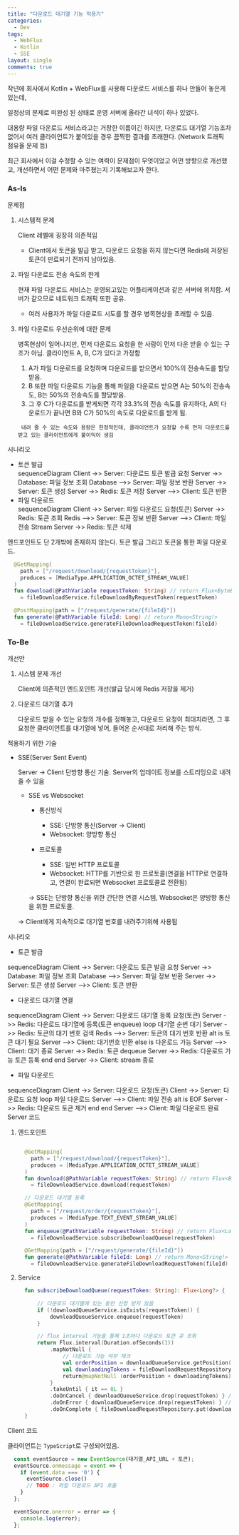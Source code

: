 ```yaml
---
title: "다운로드 대기열 기능 적용기"
categories:
  - Dev
tags:
  - WebFlux
  - Kotlin
  - SSE
layout: single
comments: true
---
```


작년에 회사에서 Kotlin + WebFlux를 사용해 다운로드 서비스를 하나 만들어 놓은게 있는데, 

일정상의 문제로 미완성 된 상태로 운영 서버에 올라간 녀석이 하나 있었다.

대용량 파일 다운로드 서비스라고는 거창한 이름이긴 하지만, 다운로드 대기열 기능조차 없어서 여러 클라이언트가 붙어있을 경우 끔찍한 결과를 초래한다. (Network 트래픽 점유율 문제 등)

최근 회사에서 이걸 수정할 수 있는 여력이 문제점이 무엇이었고 어떤 방향으로 개선했고, 개선하면서 어떤 문제와 마주쳤는지 기록해보고자 한다.


### As-Is

문제점

1. 시스템적 문제

    Client 레벨에 굉장히 의존적임
      * Client에서 토큰을 발급 받고, 다운로드 요청을 하지 않는다면 Redis에 저장된 토큰이 만료되기 전까지 남아있음.
2. 파일 다운로드 전송 속도의 한계
    
    현재 파일 다운로드 서비스는 운영되고있는 어플리케이션과 같은 서버에 위치함. 
    서버가 같으므로 네트워크 트래픽 또한 공유. 
    * 여러 사용자가 파일 다운로드 시도를 할 경우 병목현상을 초래할 수 있음.
    
    
3. 파일 다운로드 우선순위에 대한 문제

    병목현상이 일어나지만, 먼저 다운로드 요청을 한 사람이 먼저 다운 받을 수 있는 구조가 아님. 클라이언트 A, B, C가 있다고 가정함
      1. A가 파일 다운로드를 요청하며 다운로드를 받으면서 100%의 전송속도를 할당 받음.
      2. B 또한 파일 다운로드 기능을 통해 파일을 다운로드 받으면 A는 50%의 전송속도, B는 50%의 전송속도를 할당받음.
      3. 그 후 C가 다운로드를 받게되면 각각 33.3%의 전송 속도를 유지하다, A의 다운로드가 끝나면 B와 C가 50%의 속도로 다운로드를 받게 됨.
      
        내려 줄 수 있는 속도와 용량은 한정적인데, 클라이언트가 요청할 수록 먼저 다운로드를 받고 있는 클라이언트에게 불이익이 생김

시나리오

* 토큰 발급
  <div class="mermaid"> 
    sequenceDiagram
      Client ->> Server: 다운로드 토큰 발급 요청
      Server ->> Database: 파일 정보 조회
      Database -->> Server: 파일 정보 반환
      Server ->> Server: 토큰 생성
      Server ->> Redis: 토큰 저장
      Server -->> Client: 토큰 반환
  </div>
* 파일 다운로드
  <div class="mermaid"> 
    sequenceDiagram
      Client ->> Server: 파일 다운로드 요청(토큰)
      Server ->> Redis: 토큰 조회
      Redis -->> Server: 토큰 정보 반환
      Server -->> Client: 파일 전송 Stream
      Server ->> Redis: 토큰 삭제
  </div>



엔드포인트도 단 2개밖에 존재하지 않는다. 토큰 발급 그리고 토큰을 통한 파일 다운로드.

```kotlin
  @GetMapping(
    path = ["/request/download/{requestToken}"], 
    produces = [MediaType.APPLICATION_OCTET_STREAM_VALUE]
  )
  fun download(@PathVariable requestToken: String) // return Flux<ByteBuffer!>
    = fileDownloadService.fileDownloadByRequestToken(requestToken)

  @PostMapping(path = ["/request/generate/{fileId}"])
  fun generate(@PathVariable fileId: Long) // return Mono<String!>
    = fileDownloadService.generateFileDownloadRequestToken(fileId)
```

### To-Be

개선안
  1. 시스템 문제 개선
    
      Client에 의존적인 엔드포인트 개선(발급 당시에 Redis 저장을 제거)
  2. 다운로드 대기열 추가

      다운로드 받을 수 있는 요청의 개수를 정해놓고, 다운로드 요청이 최대치라면, 그 후 요청한 클라이언트를 대기열에 넣어, 들어온 순서대로 처리해 주는 방식.

적용하기 위한 기술
  * SSE(Server Sent Event)
    
    Server -> Client 단방향 통신 기술. Server의 업데이트 정보를 스트리밍으로 내려줄 수 있음

    * SSE vs Websocket

      * 통신방식
        * SSE: 단방향 통신(Server -> Client)
        * Websocket: 양방향 통신

      * 프로토콜
        * SSE: 일반 HTTP 프로토콜
        * Websocket: HTTP를 기반으로 한 프로토콜(연결을 HTTP로 연결하고, 연결이 완료되면 Websocket 프로토콜로 전환됨)

      -> SSE는 단방향 통신을 위한 간단한 연결 시스템, Websocket은 양방향 통신을 위한 프로토콜.

    -> Client에게 지속적으로 대기열 번호를 내려주기위해 사용됨


  시나리오

  * 토큰 발급 
  <div class="mermaid"> 
    sequenceDiagram
      Client ->> Server: 다운로드 토큰 발급 요청
      Server ->> Database: 파일 정보 조회
      Database -->> Server: 파일 정보 반환
      Server ->> Server: 토큰 생성
      Server -->> Client: 토큰 반환
  </div>

  * 다운로드 대기열 연결
  <div class="mermaid"> 
  sequenceDiagram
    Client ->> Server: 다운로드 대기열 등록 요청(토큰)
    Server ->> Redis: 다운로드 대기열에 등록(토큰 enqueue)
    loop 대기열 순번 대기
      Server ->> Redis: 토큰의 대기 번호 검색
      Redis -->> Server: 토큰의 대기 번호 반환
      alt is 토큰 대기 필요
        Server -->> Client: 대기번호 반환
      else is 다운로드 가능
        Server -->> Client: 대기 종료
        Server ->> Redis: 토큰 dequeue
        Server ->> Redis: 다운로드 가능 토큰 등록
      end
    end 
    Server ->> Client: stream 종료
  </div>

  * 파일 다운로드
  <div class="mermaid"> 
    sequenceDiagram
      Client ->> Server: 다운로드 요청(토큰)
      Client ->> Server: 다운로드 요청
      loop 파일 다운로드
        Server -->> Client: 파일 전송
        alt is EOF
          Server ->> Redis: 다운로드 토큰 제거
        end
      end
      Server -->> Client: 파일 다운로드 완료
  </div>
Server 코드

1. 엔드포인트
    ```kotlin

      @GetMapping(
        path = ["/request/download/{requestToken}"], 
        produces = [MediaType.APPLICATION_OCTET_STREAM_VALUE]
      )
      fun download(@PathVariable requestToken: String) // return Flux<ByteBuffer!>
        = fileDownloadService.download(requestToken)

      // 다운로드 대기열 등록
      @GetMapping(
        path = ["/request/order/{requestToken}"], 
        produces = [MediaType.TEXT_EVENT_STREAM_VALUE]
      )
      fun enqueue(@PathVariable requestToken: String) // return Flux<Long!>
        = fileDownloadService.subscribeDownloadQueue(requestToken)

      @GetMapping(path = ["/request/generate/{fileId}"])
      fun generate(@PathVariable fileId: Long) // return Mono<String!>
        = fileDownloadService.generateFileDownloadRequestToken(fileId)
    ```

2. Service
    ```kotlin
      fun subscribeDownloadQueue(requestToken: String): Flux<Long?> {

          // 다운로드 대기열에 있는 동안 신청 받지 않음
          if (!downloadQueueService.isExists(requestToken)) {
              downloadQueueService.enqueue(requestToken)
          }

          // flux interval 기능을 통해 1초마다 다운로드 토큰 큐 조회
          return Flux.interval(Duration.ofSeconds(1))
              .mapNotNull {
                  // 다운로드 가능 여부 체크
                  val orderPosition = downloadQueueService.getPosition(requestToken)
                  val downloadingTokens = fileDownloadRequestRepository.getSize()
                  return@mapNotNull (orderPosition + downloadingTokens)
              }
              .takeUntil { it == 0L }
              .doOnCancel { downloadQueueService.drop(requestToken) } // 연결 취소시 대기열에서 제거
              .doOnError { downloadQueueService.drop(requestToken) } // 연결 에러시 대기열에서 제거
              .doOnComplete { fileDownloadRequestRepository.put(downloadQueueService.dequeue()) }
      }
    ```
  
Client 코드

클라이언트는 `TypeScript`로 구성되어있음.
  ```typescript
    const eventSource = new EventSource(대기열_API_URL + 토큰);
    eventSource.onmessage = event => {
      if (event.data === '0') {
        eventSource.close()
        // TODO : 파일 다운로드 API 호출
      }
    };

    eventSource.onerror = error => {
      console.log(error);
    };
  ```
